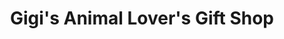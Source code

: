 ---
title: "Gigi's Animal Lover's Gift Shop"
url: /manitou-springs/gigis-animal-lovers-gift-shop/
shop: gift
---